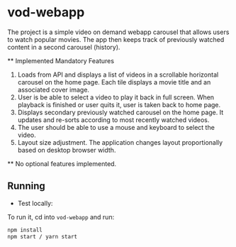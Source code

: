 # vod-webapp

The project is a simple video on demand webapp carousel that allows users to watch popular movies. The app then keeps track of previously watched content in a second carousel (history).

** Implemented Mandatory Features
  
  1. Loads from API and displays a list of videos in a scrollable horizontal carousel on the home page. Each tile displays a movie title and an associated cover image.
  2. User is be able to select a video to play it back in full screen. When playback is finished or user quits it, user is taken back to home page.
  3. Displays secondary previously watched carousel on the home page. It updates and re-sorts according to most recently watched videos.
  4. The user should be able to use a mouse and keyboard to select the video.
  6. Layout size adjustment. The application changes layout proportionally based on desktop browser width.

  ** No optional features implemented. 


## Running

* Test locally:

To run it, cd into `vod-webapp` and run:

```bash
npm install
npm start / yarn start
